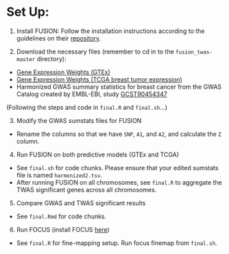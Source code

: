 # Set Up:

1. Install FUSION: Follow the installation instructions according to the guidelines on their [repository](http://gusevlab.org/projects/fusion/).

2. Download the necessary files (remember to cd in to the `fusion_twas-master` directory):

- [Gene Expression Weights (GTEx)](https://s3.us-west-1.amazonaws.com/gtex.v8.fusion/EUR/GTExv8.EUR.Breast_Mammary_Tissue.tar.gz)
- [Gene Expression Weights (TCGA breast tumor expression)](http://gusevlab.org/projects/fusion/weights/GusevLawrenson_2019_NG/TCGA-BRCA.GE.TUMOR.tar.bz2)
- Harmonized GWAS summary statistics for breast cancer from the GWAS Catalog created by EMBL-EBI, study [GCST90454347](https://ftp.ebi.ac.uk/pub/databases/gwas/summary_statistics/GCST90454001-GCST90455000/GCST90454347/harmonised/GCST90454347.h.tsv.gz)

(Following the steps and code in `final.R` and `final.sh`...) 

3. Modify the GWAS sumstats files for FUSION

- Rename the columns so that we have `SNP`, `A1`, and `A2`, and calculate the `Z` column. 

4. Run FUSION on both predictive models (GTEx and TCGA)

- See `final.sh` for code chunks. Please ensure that your edited sumstats file is named `harmonized2.tsv`. 
- After running FUSION on all chromosomes, see `final.R` to aggregate the TWAS significant genes across all chromosomes. 

5. Compare GWAS and TWAS significant results

- See `final.Rmd` for code chunks. 

6. Run FOCUS (install FOCUS [here](https://github.com/mancusolab/ma-focus))

- See `final.R` for fine-mapping setup. Run focus finemap from `final.sh`.
